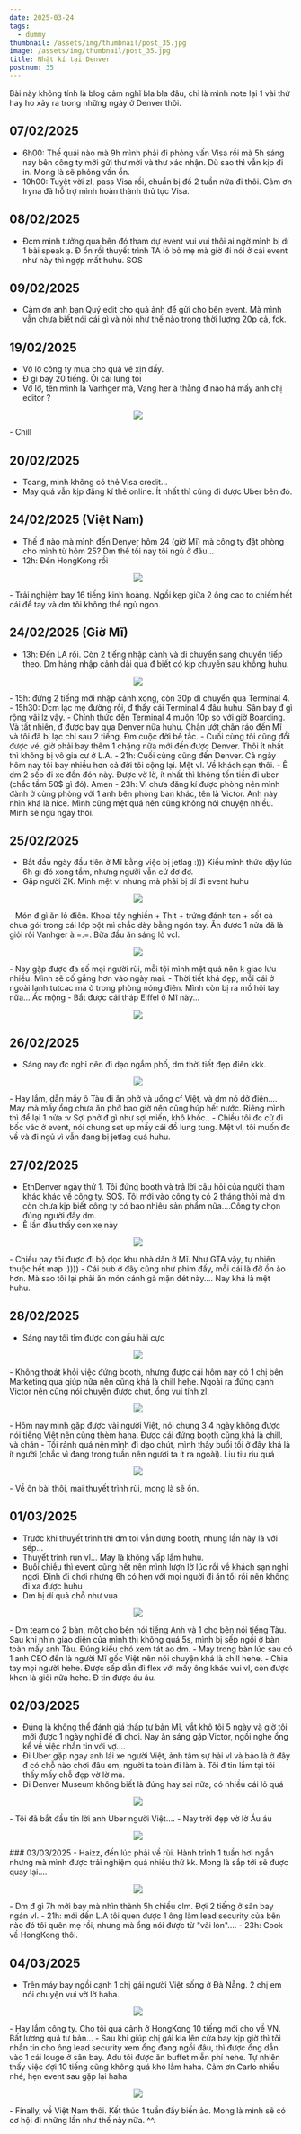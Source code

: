 ```yaml
---
date: 2025-03-24
tags:
  - dummy
thumbnail: /assets/img/thumbnail/post_35.jpg
image: /assets/img/thumbnail/post_35.jpg
title: Nhật kí tại Denver
postnum: 35
---
```


Bài này không tính là blog cảm nghĩ bla bla đâu, chỉ là mình note lại 1 vài thứ hay ho xảy ra trong những ngày ở Denver thôi.

## 07/02/2025
- 6h00: Thế quái nào mà 9h mình phải đi phỏng vấn Visa rồi mà 5h sáng nay bên công ty mới gửi thư mời và thư xác nhận. Dù sao thì vẫn kịp đi in. Mong là sẽ phỏng vấn ổn.
- 10h00: Tuyệt vời zl, pass Visa rồi, chuẩn bị đồ 2 tuần nữa đi thôi. Cảm ơn Iryna đã hỗ trợ mình hoàn thành thủ tục Visa.

## 08/02/2025
- Đcm mình tưởng qua bên đó tham dự event vui vui thôi ai ngờ mình bị dí 1 bài speak ạ. Đ ổn rồi thuyết trình TA lỏ bỏ mẹ mà giờ đi nói ở cái event như này thì ngợp mất huhu. SOS

## 09/02/2025
- Cảm ơn anh bạn Quý edit cho quả ảnh để gửi cho bên event. Mà mình vẫn chưa biết nói cái gì và nói như thế nào trong thời lượng 20p cả, fck.

## 19/02/2025
- Vờ lờ công ty mua cho quả vé xịn đấy.
- Đ gì bay 20 tiếng. Ôi cái lưng tôi
- Vờ lờ, tên mình là Vanhger mà, Vang her à thằng đ nào hả mấy anh chị editor ?
<figure class="post-image" style="text-align: center; width: 75%">
    <img itemprop="image" src="/assets/img/post_img/post35/vangher.jpeg" />
</figure>
- Chill 


## 20/02/2025
- Toang, mình không có thẻ Visa credit...
- May quá vẫn kịp đăng kí thẻ online. Ít nhất thì cũng đi được Uber bên đó.

## 24/02/2025 (Việt Nam)
- Thế đ nào mà mình đến Denver hôm 24 (giờ Mĩ) mà công ty đặt phòng cho mình từ hôm 25? Dm thế tối nay tôi ngủ ở đâu...
- 12h: Đến HongKong rồi
<figure class="post-image" style="text-align: center; width: 75%">
 	<img itemprop="image" src="/assets/img/post_img/post35/hongkong.jpeg" />
</figure>
- Trải nghiệm bay 16 tiếng kinh hoàng. Ngồi kẹp giữa 2 ông cao to chiếm hết cái để tay và dm tôi không thể ngủ ngon.

## 24/02/2025 (Giờ Mĩ)
- 13h: Đến LA rồi. Còn 2 tiếng nhập cảnh và di chuyển sang chuyến tiếp theo. Dm hàng nhập cảnh dài quá đ biết có kịp chuyến sau không huhu.
<figure class="post-image" style="text-align: center; width: 75%">
 	<img itemprop="image" src="/assets/img/post_img/post35/us.jpeg" />
</figure>
- 15h: đứng 2 tiếng mới nhập cảnh xong, còn 30p di chuyển qua Terminal 4.
- 15h30: Dcm lạc mẹ đường rồi, đ thấy cái Terminal 4 đâu huhu. Sân bay đ gì rộng vãi lz vậy.
- Chính thức đến Terminal 4 muộn 10p so với giờ Boarding. Và tất nhiên, đ được bay qua Denver nữa huhu. Chân ướt chân ráo đến Mĩ và tôi đã bị lạc chỉ sau 2 tiếng. Đm cuộc đời bế tắc.
- Cuối cùng tôi cũng đổi được vé, giờ phải bay thêm 1 chặng nữa mới đến được Denver. Thôi ít nhất thì không bị vô gia cư ở L.A.
- 21h: Cuối cùng cũng đến Denver. Cả ngày hôm nay tôi bay nhiều hơn cả đời tôi cộng lại. Mệt vl. Về khách sạn thôi.
- Ê dm 2 sếp đi xe đến đón này. Được vờ lờ, ít nhất thì không tốn tiền đi uber (chắc tầm 50$ gì đó). Amen
- 23h: Vì chưa đăng kí được phòng nên mình đành ở cùng phòng với 1 anh bên phòng ban khác, tên là Victor. Anh này nhìn khá là nice. Mình cũng mệt quá nên cũng không nói chuyện nhiều. 
Mình sẽ ngủ ngay thôi.

## 25/02/2025
- Bắt đầu ngày đầu tiên ở Mĩ bằng việc bị jetlag :))) Kiểu mình thức dậy lúc 6h gì đó xong tắm, nhưng người vẫn cứ đơ đơ.
- Gặp người ZK. Mình mệt vl nhưng mà phải bị dí đi event huhu
<figure class="post-image" style="text-align: center; width: 75%">
 	<img itemprop="image" src="/assets/img/post_img/post35/zk_people.jpg" />
</figure>
- Món đ gì ăn lỏ điên. Khoai tây nghiền + Thịt + trứng đánh tan + sốt cà chua gói trong cái lớp bột mì chắc dày bằng ngón tay. Ăn được 1 nửa đã là giỏi rồi Vanhger à =.=. Bữa đầu ăn sáng lỏ vcl.
<figure class="post-image" style="text-align: center; width: 75%">
 	<img itemprop="image" src="/assets/img/post_img/post35/breakfast.jpeg" />
</figure>
- Nay gặp được đa số mọi người rùi, mỗi tội mình mệt quá nên k giao lưu nhiều. Mình sẽ cố gắng hơn vào ngày mai.
- Thời tiết khá đẹp, mỗi cái ở ngoài lạnh tutcac mà ở trong phòng nóng điên. Mình còn bị ra mồ hôi tay nữa... Ác mộng
- Bắt được cái tháp Eiffel ở Mĩ này...
<figure class="post-image" style="text-align: center; width: 75%">
 	<img itemprop="image" src="/assets/img/post_img/post35/eiffel.jpeg" />
</figure>

## 26/02/2025
- Sáng nay đc nghỉ nên đi dạo ngắm phố, dm thời tiết đẹp điên kkk. 
<figure class="post-image" style="text-align: center; width: 75%">
 	<img itemprop="image" src="/assets/img/post_img/post35/street.jpeg" />
</figure>
- Hay lắm, dẫn mấy ô Tàu đi ăn phở và uống cf Việt, và dm nó dở điên.... May mà mấy ổng chưa ăn phở bao giờ nên cũng húp hết nước. Riêng mình thì để lại 1 nửa :v Sợi phở đ gì như sợi miến, khô khốc..
- Chiều tôi đc cử đi bốc vác ở event, nói chung set up mấy cái đồ lung tung. Mệt vl, tôi muốn đc về và đi ngủ vì vẫn đang bị jetlag quá huhu.

## 27/02/2025
- EthDenver ngày thứ 1. Tôi đứng booth và trả lời câu hỏi của người tham khác khác về công ty. SOS. Tôi mới vào công ty có 2 tháng thôi mà dm còn chưa kịp biết công ty có bao nhiêu sản phẩm nữa....Công ty chọn đúng người đấy dm.
- Ê lần đầu thấy con xe này
<figure class="post-image" style="text-align: center; width: 75%">
 	<img itemprop="image" src="/assets/img/post_img/post35/car.jpeg" />
</figure>
- Chiều nay tôi được đi bộ dọc khu nhà dân ở Mĩ. Như GTA vậy, tự nhiên thuộc hết map :))))
- Cái pub ở đây cũng như phim đấy, mỗi cái là đỡ ồn ào hơn. Mà sao tôi lại phải ăn món cánh gà mặn đét này.... Nay khá là mệt huhu.

## 28/02/2025

- Sáng nay tôi tìm được con gấu hài cực
<figure class="post-image" style="text-align: center; width: 75%">
 	<img itemprop="image" src="/assets/img/post_img/post35/bear.jpeg" />
</figure>
- Không thoát khỏi việc đứng booth, nhưng được cái hôm nay có 1 chị bên Marketing qua giúp nữa nên cũng khá là chill hehe. Ngoài ra đứng cạnh Victor nên cũng nói chuyện được chút, ổng vui tính zl.
<figure class="post-image" style="text-align: center; width: 75%">
 	<img itemprop="image" src="/assets/img/post_img/post35/sophia.jpeg" />
</figure>
- Hôm nay mình gặp được vài người Việt, nói chung 3 4 ngày không được nói tiếng Việt nên cũng thèm haha. Được cái đứng booth cũng khá là chill, và chán
- Tối rảnh quá nên mình đi dạo chút, mình thấy buổi tối ở đây khá là ít người (chắc vì đang trong tuần nên người ta ít ra ngoài). Liu tiu riu quá
<figure class="post-image" style="text-align: center; width: 75%">
 	<img itemprop="image" src="/assets/img/post_img/post35/night.jpeg" />
</figure>
- Về ôn bài thôi, mai thuyết trình rùi, mong là sẽ ổn.

## 01/03/2025
- Trước khi thuyết trình thì dm toi vẫn đứng booth, nhưng lần này là với sếp...
- Thuyết trình run vl... May là không vấp lắm huhu.
- Buổi chiều thì event cũng hết nên mình lượn lờ lúc rồi về khách sạn nghỉ ngơi. Định đi chơi nhưng 6h có hẹn với mọi nguời đi ăn tối rồi nên không đi xa được huhu
- Dm bị dí quả chỗ như vua
<figure class="post-image" style="text-align: center; width: 75%">
 	<img itemprop="image" src="/assets/img/post_img/post35/spot.jpeg" />
</figure>
- Dm team có 2 bàn, một cho bên nói tiếng Anh và 1 cho bên nói tiếng Tàu. Sau khi nhìn giao diện của mình thì không quá 5s, mình bị sếp ngồi ở bàn toàn mấy anh Tàu. Đúng kiểu chó xem tát ao dm.
- May trong bàn lúc sau có 1 anh CEO đến là người Mĩ gốc Việt nên nói chuyện khá là chill hehe.
- Chia tay mọi người hehe. Được sếp dẫn đi flex với mấy ông khác vui vl, còn được khen là giỏi nữa hehe. Đ tin được áu áu.

## 02/03/2025
- Đúng là không thể đánh giá thấp tư bản Mĩ, vắt khô tôi 5 ngày và giờ tôi mới được 1 ngày nghỉ để đi chơi. Nay ăn sáng gặp Victor, ngồi nghe ổng kể về việc nhắn tin với vợ....
- Đi Uber gặp ngay anh lái xe người Việt, ảnh tâm sự hài vl và bảo là ở đây đ có chỗ nào chơi đâu em, người ta toàn đi làm à. Tôi đ tin lắm tại tôi thấy mấy chỗ đẹp vờ lờ mà.
- Đi Denver Museum không biết là đúng hay sai nữa, có nhiều cái lỏ quá
<figure class="post-image" style="text-align: center; width: 75%">
 	<img itemprop="image" src="/assets/img/post_img/post35/museum.jpeg" />
</figure>
- Tôi đã bắt đầu tin lời anh Uber người Việt....
- Nay trời đẹp vờ lờ Áu áu
<figure class="post-image" style="text-align: center; width: 75%">
 	<img itemprop="image" src="/assets/img/post_img/post35/quochoi.jpeg" />
</figure>
### 03/03/2025
- Haizz, đến lúc phải về rùi. Hành trình 1 tuần hơi ngắn nhưng mà mình được trải nghiệm quá nhiều thứ kk. Mong là sắp tới sẽ được quay lại.... 
<figure class="post-image" style="text-align: center; width: 75%">
 	<img itemprop="image" src="/assets/img/post_img/post35/denver.jpeg" />
</figure>
- Dm đ gì 7h mới bay mà nhìn thành 5h chiều clm. Đợi 2 tiếng ở sân bay ngán vl.
- 21h: mới đến L.A tôi quen được 1 ông làm lead security của bên nào đó tôi quên mẹ rồi, nhưng mà ổng nói được từ "vãi lòn"....
- 23h: Cook về HongKong thôi.

## 04/03/2025
- Trên máy bay ngồi cạnh 1 chị gái người Việt sống ở Đà Nẵng. 2 chị em nói chuyện vui vờ lờ haha. 
<figure class="post-image" style="text-align: center; width: 75%">
 	<img itemprop="image" src="/assets/img/post_img/post35/chi_thu.jpeg" />
</figure>
- Hay lắm công ty. Cho tôi quá cảnh ở HongKong 10 tiếng mới cho về VN. Bất lương quá tư bản...
- Sau khi giúp chị gái kia lên cửa bay kịp giờ thì tôi nhắn tin cho ông lead security xem ổng đang ngồi đâu, thì được ổng dẫn vào 1 cái louge ở sân bay. Adu tôi được ăn buffet miễn phí hehe. Tự nhiên thấy việc đợi 10 tiếng cũng không quá khó lắm haha. Cảm ơn Carlo nhiều nhé, hẹn event sau gặp lại haha:
<figure class="post-image" style="text-align: center; width: 75%">
 	<img itemprop="image" src="/assets/img/post_img/post35/carlos.jpeg" />
</figure>
- Finally, về Việt Nam thôi. Kết thúc 1 tuần đầy biến ảo. Mong là mình sẽ có cơ hội đi những lần như thế này nữa. ^^.